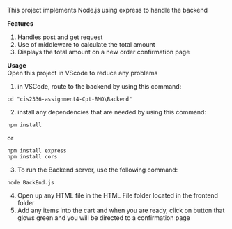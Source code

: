 This project implements Node.js using express to handle the backend 

**Features**
1. Handles post and get request
2. Use of middleware to calculate the total amount 
3. Displays the total amount on a new order confirmation page

**Usage**  
Open this project in VScode to reduce any problems
1. in VSCode, route to the backend by using this command: 
```
cd "cis2336-assignment4-Cpt-BMO\Backend"
```

2. install any dependencies that are needed by using this command:
```
npm install
```
or
```
npm install express
npm install cors
```
3. To run the Backend server, use the following command:
```
node BackEnd.js
```
4. Open up any HTML file in the HTML File folder located in the frontend folder
5. Add any items into the cart and when you are ready, click on button that glows green and you will be directed to a confirmation page